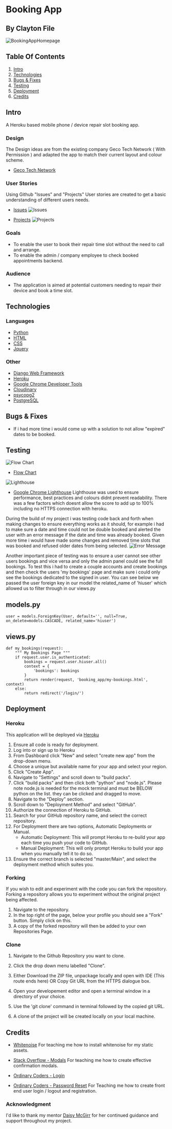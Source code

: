 # Booking App
## By Clayton File

![BookingAppHomepage](https://github.com/TechCentreUK/Booking-System/blob/main/booking_app/static/images/homepage.png)

## Table Of Contents
1. [Intro](#intro)
2. [Technologies](#technologies)
3. [Bugs & Fixes](#bugs--fixes)
4. [Testing](#testing)
5. [Deployment](#deployment)
6. [Credits](#credits)

## Intro
A Heroku based mobile phone / device repair slot booking app.

### Design

The Design ideas are from the existing company Geco Tech Network ( With Permission ) and adapted the app to match their current layout and colour scheme.
- [Geco Tech Network](https://geco-tech.net/)

### User Stories
Using Github "Issues" and "Projects" User stories are created to get a basic understanding of different users needs.
- [Issues](https://github.com/TechCentreUK/Booking-System/issues)
![Issues](https://github.com/TechCentreUK/Booking-System/blob/main/booking_app/static/images/issues.png)

- [Projects](https://github.com/TechCentreUK/Booking-System/projects/1)
![Projects](https://github.com/TechCentreUK/Booking-System/blob/main/booking_app/static/images/projects.png)

### Goals

- To enable the user to book their repair time slot without the need to call and arrange.
- To enable the admin / company employee to check booked appointments backend.

### Audience

- The application is aimed at potential customers needing to repair their device and book a time slot.

## Technologies

### Languages

- [Python](https://en.wikipedia.org/wiki/Python_(programming_language))
- [HTML](https://en.wikipedia.org/wiki/HTML)
- [CSS](https://en.wikipedia.org/wiki/CSS)
- [Jquery](https://en.wikipedia.org/wiki/JQuery)

### Other

- [Django Web Framework](https://en.wikipedia.org/wiki/Django_(web_framework))
- [Heroku](https://en.wikipedia.org/wiki/Heroku)
- [Google Chrome Developer Tools](https://developer.chrome.com/docs/devtools/)
- [Cloudinary](https://cloudinary.com/)
- [psycopg2](https://pypi.org/project/psycopg2/)
- [PostgreSQL](https://www.postgresql.org/)

## Bugs & Fixes

- If i had more time i would come up with a solution to not allow "expired" dates to be booked.

## Testing

![Flow Chart](https://github.com/TechCentreUK/Booking-System/blob/main/booking_app/static/images/flowchart.png)
- [Flow Chart](https://lucid.app/)

![Lighthouse](https://github.com/TechCentreUK/Booking-System/blob/main/booking_app/static/images/lighthouse.png)
- [Google Chrome Lighthouse](https://developers.google.com/web/tools/lighthouse)
Lighthouse was used to ensure performance, best practices and colours didnt prevent readability. There was a few factors which doesnt allow the score to add up to 100% including no HTTPS connection with heroku.

During the build of my project i was testing code back and forth when making changes to ensure everything works as it should, for example i had to make sure a date and time could not be double booked and alerted the user with an error message if the date and time was already booked. Given more time i would have made some changes and removed time slots that was booked and refused older dates from being selected.
![Error Message](https://github.com/TechCentreUK/Booking-System/blob/main/booking_app/static/images/time-slot-error.png)

Another important piece of testing was to ensure a user cannot see other users bookings and vice versa and only the admin panel could see the full bookings. To test this i had to create a couple accounts and create bookings and then check the users 'my bookings' page and make sure i could only see the bookings dedicated to the signed in user. You can see below we passed the user foreign key in our model the related_name of 'hiuser' which allowed us to filter through in our views.py

## models.py
```
user = models.ForeignKey(User, default='', null=True, on_delete=models.CASCADE, related_name='hiuser')
```
## views.py
```
def my_bookings(request):
    """ My Bookings Page """
    if request.user.is_authenticated:
        bookings = request.user.hiuser.all()
        context = {
            'bookings': bookings
        }
        return render(request, 'booking_app/my-bookings.html', context)
    else:
        return redirect('/login/')
```


## Deployment

### Heroku
This application will be deployed via [Heroku](https://heroku.com)
1. Ensure all code is ready for deployment. 
2. Log into or sign up to Heroku
3. From Dashboard click "New" and select "create new app" from the drop-down menu.
4. Choose a unique but available name for your app and select your region.
5. Click "Create App".
6. Navigate to "Settings" and scroll down to "build packs".
7. Click "build packs" and then click both "python" and "node.js". Please note node.js is needed for the mock terminal and must be BELOW python on the list.
   they can be clicked and dragged to move.
8. Navigate to the "Deploy" section.
9. Scroll down to "Deployment Method" and select "GitHub".
10. Authorize the connection of Heroku to GitHub.
11. Search for your GitHub repository name, and select the correct repository.
12. For Deployment there are two options, Automatic Deployments or Manual.
    - Automatic Deployment: This will prompt Heroku to re-build your app each time you push your code to GitHub.
    - Manual Deployment: This will only prompt Heroku to build your app when you manually tell it to do so.
13. Ensure the correct branch is selected "master/Main", and select the deployment method which suites you.

### Forking
If you wish to edit and experiment with the code you can fork the repository.
Forking a repository allows you to experiment without the original project being affected.
1. Navigate to the repository.
2. In the top right of the page, below your profile you should see a "Fork" button. Simply click on this.
3. A copy of the forked repository will then be added to your own Repositories Page.

### Clone

1. Navigate to the Github Repository you want to clone.

2. Click the drop down menu labelled "Clone".

3. Either Download the ZIP file, unpackage locally and open with IDE (This route ends here) OR Copy Git URL from the HTTPS dialogue box.

4. Open your developement editor and open a terminal window in a directory of your choice.

5. Use the 'git clone' command in terminal followed by the copied git URL.

6. A clone of the project will be created locally on your local machine.

## Credits

- [Whitenoise](https://devcenter.heroku.com/articles/django-assets)
For teaching me how to install whitenoise for my static assets.

- [Stack Overflow - Modals](https://stackoverflow.com/questions/6929416/custom-confirm-dialog-in-javascript)
For teaching me how to create effective confirmation modals.

- [Ordinary Coders - Login](https://ordinarycoders.com/blog/article/django-user-register-login-logout)
- [Ordinary Coders - Password Reset](https://ordinarycoders.com/blog/article/django-password-reset)
For Teaching me how to create front end user login / logout and registration.

### Acknowledgment
I'd like to thank my mentor [Daisy McGirr](https://github.com/Daisy-McG) for her continued guidance and support throughout my project.